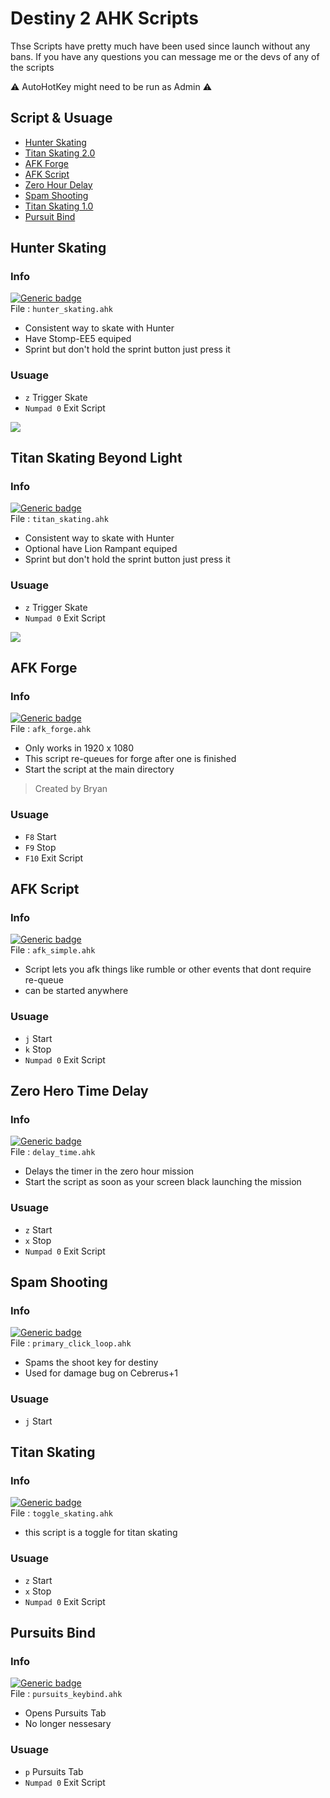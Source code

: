 # Destiny 2 AHK Scripts

Thse Scripts have pretty much have been used since launch without any bans.
If you have any questions you can message me or the devs of any of the scripts

:warning: AutoHotKey might need to be run as Admin :warning:

## Script & Usuage 

- [Hunter Skating](#hunter-skating)
- [Titan Skating 2.0](#titan-skating-beyond-light)
- [AFK Forge](#afk-forge)
- [AFK Script](#afk-script)
- [Zero Hour Delay](#zero-hero-time-delay)
- [Spam Shooting](#spam-shooting)
- [Titan Skating 1.0](#titan-skating)
- [Pursuit Bind](#pursuits-bind)



## Hunter Skating

### Info

[![Generic badge](https://img.shields.io/badge/Status-Working-green.svg)](https://shields.io/)\
File : `hunter_skating.ahk`
- Consistent way to skate with Hunter
- Have Stomp-EE5 equiped
- Sprint but don't hold the sprint button just press it

### Usuage

- `z` Trigger Skate
- `Numpad 0` Exit Script

![](https://imgur.com/g7d42ah)



## Titan Skating Beyond Light

### Info

[![Generic badge](https://img.shields.io/badge/Status-Working-green.svg)](https://shields.io/)\
File : `titan_skating.ahk`
- Consistent way to skate with Hunter
- Optional have Lion Rampant equiped
- Sprint but don't hold the sprint button just press it

### Usuage

- `z` Trigger Skate
- `Numpad 0` Exit Script

![](https://imgur.com/g3qbGsD)




## AFK Forge

### Info

[![Generic badge](https://img.shields.io/badge/Status-Patched-red.svg)](https://shields.io/)\
File : `afk_forge.ahk`
- Only works in 1920 x 1080
- This script re-queues for forge after one is finished
- Start the script at the main directory

> Created by Bryan

### Usuage

- `F8` Start
- `F9` Stop
- `F10` Exit Script



## AFK Script

### Info

[![Generic badge](https://img.shields.io/badge/Status-Working-green.svg)](https://shields.io/)\
File : `afk_simple.ahk`
- Script lets you afk things like rumble or other events that dont require re-queue
- can be started anywhere

### Usuage

- `j` Start
- `k` Stop
- `Numpad 0` Exit Script



## Zero Hero Time Delay

### Info

[![Generic badge](https://img.shields.io/badge/Status-Patched-red.svg)](https://shields.io/)\
File : `delay_time.ahk`
- Delays the timer in the zero hour mission
- Start the script as soon as your screen black launching the mission

### Usuage

- `z` Start
- `x` Stop
- `Numpad 0` Exit Script



## Spam Shooting

### Info
[![Generic badge](https://img.shields.io/badge/Status-Patched-red.svg)](https://shields.io/)\
File : `primary_click_loop.ahk`
- Spams the shoot key for destiny
- Used for damage bug on Cebrerus+1

### Usuage

- `j` Start



## Titan Skating

### Info

[![Generic badge](https://img.shields.io/badge/Status-Patched-red.svg)](https://shields.io/)\
File : `toggle_skating.ahk`
- this script is a toggle for titan skating

### Usuage

- `z` Start
- `x` Stop
- `Numpad 0` Exit Script



## Pursuits Bind

### Info

[![Generic badge](https://img.shields.io/badge/Status-Working-green.svg)](https://shields.io/)\
File : `pursuits_keybind.ahk`
- Opens Pursuits Tab
- No longer nessesary

### Usuage

- `p` Pursuits Tab
- `Numpad 0` Exit Script
